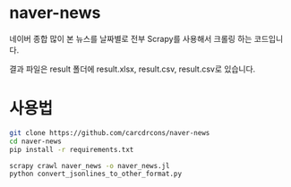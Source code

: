 # naver-news
네이버 종합 많이 본 뉴스를 날짜별로 전부
Scrapy를 사용해서 크롤링 하는 코드입니다.

결과 파일은 result 폴더에 result.xlsx, result.csv, result.csv로 있습니다.

# 사용법
```bash
git clone https://github.com/carcdrcons/naver-news
cd naver-news
pip install -r requirements.txt

scrapy crawl naver_news -o naver_news.jl
python convert_jsonlines_to_other_format.py
```
